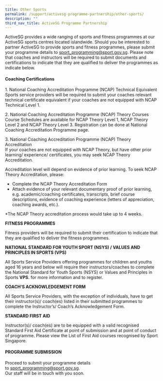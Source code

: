 ```yaml
---
title: Other Sports
permalink: /support/activesg-programme-partnership/other-sports/
description: ""
third_nav_title: ActiveSG Programme Partnership
---
```

ActiveSG provides a wide ranging of sports and fitness programmes at our ActiveSG sports centres located islandwide. Should you be interested to partner ActiveSG to provide sports and fitness programmes, please submit your programme details to [sport_programming@sport.gov.sg](mailto:sport_programming@sport.gov.sg). Please note that coaches and instructors will be required to submit documents and certifications to indicate that they are qualified to deliver the programmes as indicate below.  
  

#### **Coaching Certifications**

1\.  National Coaching Accreditation Programme (NCAP) Technical Equivalent  
Sports service providers will be required to submit your coaches relevant technical certificate equivalent if your coaches are not equipped with NCAP Technical Level 1.

2\. National Coaching Accreditation Programme (NCAP) Theory Courses  
Course Schedules are available for NCAP Theory Level 1, NCAP Theory Level 2 and NCAP Theory Level 3. Registration can be done at National Coaching Accreditation Programme page.

3\. National Coaching Accreditation Programme (NCAP) Theory Accreditation  
If your coaches are not equipped with NCAP Theory, but have other prior learning/ experience/ certificates, you may seek NCAP Theory Accreditation.

Accreditation level will depend on evidence of prior learning. To seek NCAP Theory Accreditation, please:

*   Complete the NCAP Theory Accreditation Form
*   Attach evidence of your relevant documentary proof of prior learning, e.g. academic/coaching certificates, transcripts, brief course descriptions, evidence of coaching experience (letters of appreciation, coaching awards, etc.).

\*The NCAP Theory accreditation process would take up to 4 weeks.

**FITNESS PROGRAMMES**

Fitness providers will be required to submit their certification to indicate that they are qualified to deliver the fitness programmes.  

**NATIONAL STANDARD FOR YOUTH SPORT (NSYS) / VALUES AND PRINCIPLES IN SPORTS (VPS)**

All Sports Service Providers offering programmes for children and youths aged 16 years and below will require their instructors/coaches to complete the National Standard for Youth Sports (NSYS) or Values and Principles in Sports **VPS.** for more information and to register.  

**COACH’S ACKNOWLEDGEMENT FORM**

All Sports Service Providers, with the exception of individuals, have to get their instructor(s)/ coach(es) listed in their submitted programmes to complete the Instructor’s/ Coach’s Acknowledgement Form.

**STANDARD FIRST AID**

Instructor(s)/ coach(es) are to be equipped with a valid recognised Standard First Aid Certificate at point of submission and at point of conduct of programme. Please view the List of First Aid courses recognised by Sport Singapore. 

#### **PROGRAMME SUBMISSION**

Proceed to submit your programme details to [sport_programming@sport.gov.sg](mailto:sport_programming@sport.gov.sg). 
<br>Our staff will be in touch with you soon.